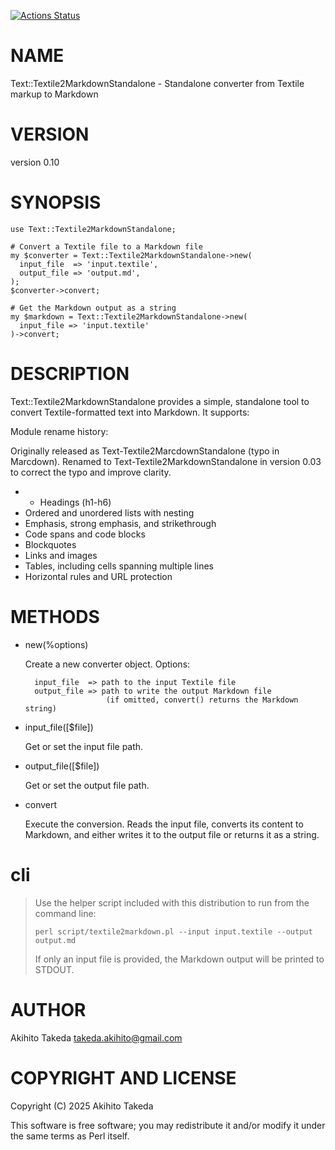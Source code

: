 [![Actions Status](https://github.com/takihito/Text-Textile2MarkdownStandalone/actions/workflows/test.yml/badge.svg)](https://github.com/takihito/Text-Textile2MarkdownStandalone/actions)
# NAME

Text::Textile2MarkdownStandalone - Standalone converter from Textile markup to Markdown

# VERSION

version 0.10

# SYNOPSIS

    use Text::Textile2MarkdownStandalone;

    # Convert a Textile file to a Markdown file
    my $converter = Text::Textile2MarkdownStandalone->new(
      input_file  => 'input.textile',
      output_file => 'output.md',
    );
    $converter->convert;

    # Get the Markdown output as a string
    my $markdown = Text::Textile2MarkdownStandalone->new(
      input_file => 'input.textile'
    )->convert;

# DESCRIPTION

Text::Textile2MarkdownStandalone provides a simple, standalone tool to convert Textile-formatted text into Markdown. It supports:

Module rename history:

Originally released as Text-Textile2MarcdownStandalone (typo in Marcdown).
Renamed to Text-Textile2MarkdownStandalone in version 0.03 to correct the typo and improve clarity.

- - Headings (h1-h6)
- Ordered and unordered lists with nesting
- Emphasis, strong emphasis, and strikethrough
- Code spans and code blocks
- Blockquotes
- Links and images
- Tables, including cells spanning multiple lines
- Horizontal rules and URL protection

# METHODS

- new(%options)

    Create a new converter object. Options:

        input_file  => path to the input Textile file
        output_file => path to write the output Markdown file
                        (if omitted, convert() returns the Markdown string)

- input\_file(\[$file\])

    Get or set the input file path.

- output\_file(\[$file\])

    Get or set the output file path.

- convert

    Execute the conversion. Reads the input file, converts its content to Markdown, and either writes it to the output file or returns it as a string.

# cli

> Use the helper script included with this distribution to run from the command line:
>
>     perl script/textile2markdown.pl --input input.textile --output output.md
>
> If only an input file is provided, the Markdown output will be printed to STDOUT.

# AUTHOR

Akihito Takeda <takeda.akihito@gmail.com>

# COPYRIGHT AND LICENSE

Copyright (C) 2025 Akihito Takeda

This software is free software; you may redistribute it and/or modify it under the same terms as Perl itself.
